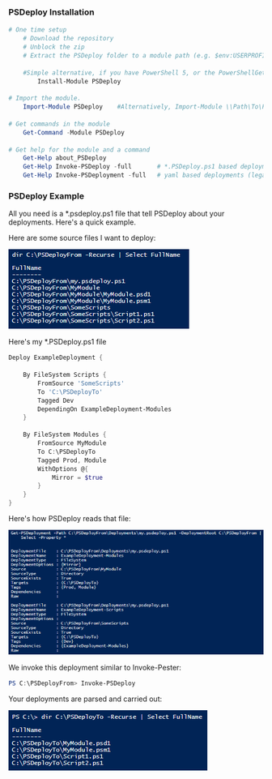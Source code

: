 ### PSDeploy Installation

```powershell
# One time setup
    # Download the repository
    # Unblock the zip
    # Extract the PSDeploy folder to a module path (e.g. $env:USERPROFILE\Documents\WindowsPowerShell\Modules\)

    #Simple alternative, if you have PowerShell 5, or the PowerShellGet module:
        Install-Module PSDeploy

# Import the module.
    Import-Module PSDeploy    #Alternatively, Import-Module \\Path\To\PSDeploy

# Get commands in the module
    Get-Command -Module PSDeploy

# Get help for the module and a command
    Get-Help about_PSDeploy
    Get-Help Invoke-PSDeploy -full       # *.PSDeploy.ps1 based deployments
    Get-Help Invoke-PSDeployment -full   # yaml based deployments (legacy)
```

### PSDeploy Example

All you need is a *.psdeploy.ps1 file that tell PSDeploy about your deployments. Here's a quick example.

Here are some source files I want to deploy:

[![Source](images/DirFrom.png)](images/DirFrom.png)

Here's my *.PSDeploy.ps1 file

```powershell
Deploy ExampleDeployment {

    By FileSystem Scripts {
        FromSource 'SomeScripts'
        To 'C:\PSDeployTo'
        Tagged Dev
        DependingOn ExampleDeployment-Modules
    }

    By FileSystem Modules {
        FromSource MyModule
        To C:\PSDeployTo
        Tagged Prod, Module
        WithOptions @{
            Mirror = $true
        }
    }
}
```

Here's how PSDeploy reads that file:

[![Get-PSDeployment Output](images/QuickStart-Get-PSD.png)](images/QuickStart-Get-PSD.png)

We invoke this deployment similar to Invoke-Pester:

```powershell
PS C:\PSDeployFrom> Invoke-PSDeploy
```

Your deployments are parsed and carried out:

[![GCI Output](images/QuickStart.AfterInvoke.png)](images/QuickStart.AfterInvoke.png)

